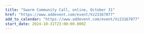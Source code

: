 ```yaml
---
title: "Swarm Community Call, online, October 31"
href: "https://www.addevent.com/event/Vz23167077"
add_to_calendar: "https://www.addevent.com/event/Vz23167077"
start_date: 2024-10-31T23:00:00.000Z
---
```

